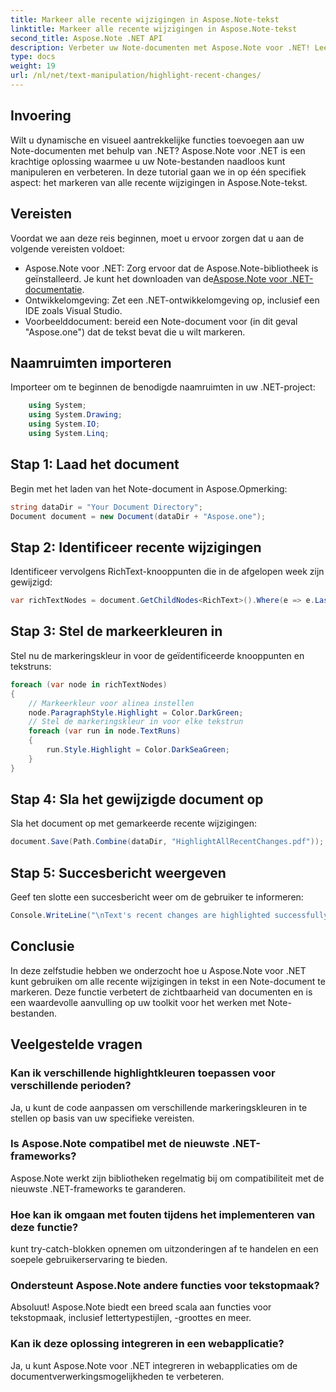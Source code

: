 ```yaml
---
title: Markeer alle recente wijzigingen in Aspose.Note-tekst
linktitle: Markeer alle recente wijzigingen in Aspose.Note-tekst
second_title: Aspose.Note .NET API
description: Verbeter uw Note-documenten met Aspose.Note voor .NET! Leer hoe u recente wijzigingen in tekst kunt markeren met deze stapsgewijze zelfstudie.
type: docs
weight: 19
url: /nl/net/text-manipulation/highlight-recent-changes/
---
```

## Invoering
Wilt u dynamische en visueel aantrekkelijke functies toevoegen aan uw Note-documenten met behulp van .NET? Aspose.Note voor .NET is een krachtige oplossing waarmee u uw Note-bestanden naadloos kunt manipuleren en verbeteren. In deze tutorial gaan we in op één specifiek aspect: het markeren van alle recente wijzigingen in Aspose.Note-tekst.
## Vereisten
Voordat we aan deze reis beginnen, moet u ervoor zorgen dat u aan de volgende vereisten voldoet:
-  Aspose.Note voor .NET: Zorg ervoor dat de Aspose.Note-bibliotheek is geïnstalleerd. Je kunt het downloaden van de[Aspose.Note voor .NET-documentatie](https://reference.aspose.com/note/net/).
- Ontwikkelomgeving: Zet een .NET-ontwikkelomgeving op, inclusief een IDE zoals Visual Studio.
- Voorbeelddocument: bereid een Note-document voor (in dit geval "Aspose.one") dat de tekst bevat die u wilt markeren.
## Naamruimten importeren
Importeer om te beginnen de benodigde naamruimten in uw .NET-project:
```csharp
    using System;
    using System.Drawing;
    using System.IO;
    using System.Linq;
```
## Stap 1: Laad het document
Begin met het laden van het Note-document in Aspose.Opmerking:
```csharp
string dataDir = "Your Document Directory";
Document document = new Document(dataDir + "Aspose.one");
```
## Stap 2: Identificeer recente wijzigingen
Identificeer vervolgens RichText-knooppunten die in de afgelopen week zijn gewijzigd:
```csharp
var richTextNodes = document.GetChildNodes<RichText>().Where(e => e.LastModifiedTime >= DateTime.Today.Subtract(TimeSpan.FromDays(7)));
```
## Stap 3: Stel de markeerkleuren in
Stel nu de markeringskleur in voor de geïdentificeerde knooppunten en tekstruns:
```csharp
foreach (var node in richTextNodes)
{
    // Markeerkleur voor alinea instellen
    node.ParagraphStyle.Highlight = Color.DarkGreen;
    // Stel de markeringskleur in voor elke tekstrun
    foreach (var run in node.TextRuns)
    {
        run.Style.Highlight = Color.DarkSeaGreen;
    }
}
```
## Stap 4: Sla het gewijzigde document op
Sla het document op met gemarkeerde recente wijzigingen:
```csharp
document.Save(Path.Combine(dataDir, "HighlightAllRecentChanges.pdf"));
```
## Stap 5: Succesbericht weergeven
Geef ten slotte een succesbericht weer om de gebruiker te informeren:
```csharp
Console.WriteLine("\nText's recent changes are highlighted successfully.");
```
## Conclusie
In deze zelfstudie hebben we onderzocht hoe u Aspose.Note voor .NET kunt gebruiken om alle recente wijzigingen in tekst in een Note-document te markeren. Deze functie verbetert de zichtbaarheid van documenten en is een waardevolle aanvulling op uw toolkit voor het werken met Note-bestanden.
## Veelgestelde vragen
### Kan ik verschillende highlightkleuren toepassen voor verschillende perioden?
Ja, u kunt de code aanpassen om verschillende markeringskleuren in te stellen op basis van uw specifieke vereisten.
### Is Aspose.Note compatibel met de nieuwste .NET-frameworks?
Aspose.Note werkt zijn bibliotheken regelmatig bij om compatibiliteit met de nieuwste .NET-frameworks te garanderen.
### Hoe kan ik omgaan met fouten tijdens het implementeren van deze functie?
kunt try-catch-blokken opnemen om uitzonderingen af te handelen en een soepele gebruikerservaring te bieden.
### Ondersteunt Aspose.Note andere functies voor tekstopmaak?
Absoluut! Aspose.Note biedt een breed scala aan functies voor tekstopmaak, inclusief lettertypestijlen, -groottes en meer.
### Kan ik deze oplossing integreren in een webapplicatie?
Ja, u kunt Aspose.Note voor .NET integreren in webapplicaties om de documentverwerkingsmogelijkheden te verbeteren.
